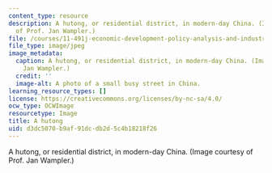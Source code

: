 ```yaml
---
content_type: resource
description: A hutong, or residential district, in modern-day China. (Image courtesy
  of Prof. Jan Wampler.)
file: /courses/11-491j-economic-development-policy-analysis-and-industrialization-fall-2004/d3dc5070b9af91dcdb2d5c4b18218f26_11-491jf04.jpg
file_type: image/jpeg
image_metadata:
  caption: A hutong, or residential district, in modern-day China. (Image by Prof.
    Jan Wampler.)
  credit: ''
  image-alt: A photo of a small busy street in China.
learning_resource_types: []
license: https://creativecommons.org/licenses/by-nc-sa/4.0/
ocw_type: OCWImage
resourcetype: Image
title: A hutong
uid: d3dc5070-b9af-91dc-db2d-5c4b18218f26
---
```

A hutong, or residential district, in modern-day China. (Image courtesy of Prof. Jan Wampler.)